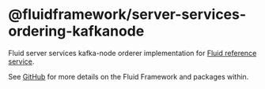 # @fluidframework/server-services-ordering-kafkanode

Fluid server services kafka-node orderer implementation for [Fluid reference service](../routerlicious).

See [GitHub](https://github.com/microsoft/FluidFramework) for more details on the Fluid Framework and packages within.
